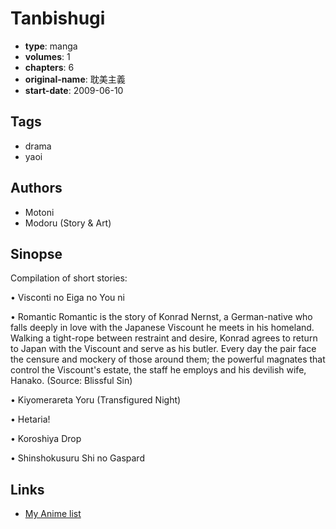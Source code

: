 # Tanbishugi

-   **type**: manga
-   **volumes**: 1
-   **chapters**: 6
-   **original-name**: 耽美主義
-   **start-date**: 2009-06-10

## Tags

-   drama
-   yaoi

## Authors

-   Motoni
-   Modoru (Story & Art)

## Sinopse

Compilation of short stories:

• Visconti no Eiga no You ni 

• Romantic
Romantic is the story of Konrad Nernst, a German-native who falls deeply in love with the Japanese Viscount he meets in his homeland. Walking a tight-rope between restraint and desire, Konrad agrees to return to Japan with the Viscount and serve as his butler. Every day the pair face the censure and mockery of those around them; the powerful magnates that control the Viscount's estate, the staff he employs and his devilish wife, Hanako. 
(Source: Blissful Sin)

• Kiyomerareta Yoru (Transfigured Night)

• Hetaria!

• Koroshiya Drop

• Shinshokusuru Shi no Gaspard

## Links

-   [My Anime list](https://myanimelist.net/manga/14453/Tanbishugi)

